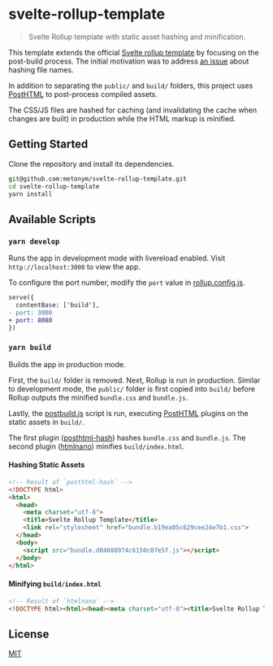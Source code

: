 # svelte-rollup-template

> Svelte Rollup template with static asset hashing and minification.

This template extends the official [Svelte rollup template](https://github.com/sveltejs/template) by focusing on the post-build process. The initial motivation was to address [an issue](https://github.com/sveltejs/template/issues/39) about hashing file names.

In addition to separating the `public/` and `build/` folders, this project uses [PostHTML](https://github.com/posthtml/posthtml) to post-process compiled assets.

The CSS/JS files are hashed for caching (and invalidating the cache when changes are built) in production while the HTML markup is minified.

## Getting Started

Clone the repository and install its dependencies.

```bash
git@github.com:metonym/svelte-rollup-template.git
cd svelte-rollup-template
yarn install
```

## Available Scripts

### `yarn develop`

Runs the app in development mode with livereload enabled. Visit `http://localhost:3000` to view the app.

To configure the port number, modify the `port` value in [rollup.config.js](rollup.config.js#L45).

```diff
serve({
  contentBase: ['build'],
- port: 3000
+ port: 8080
})
```

### `yarn build`

Builds the app in production mode.

First, the `build/` folder is removed. Next, Rollup is run in production. Similar to development mode, the `public/` folder is first copied into `build/` before Rollup outputs the minified `bundle.css` and `bundle.js`.

Lastly, the [postbuild.js](postbuild.js) script is run, executing [PostHTML](https://github.com/posthtml/posthtml) plugins on the static assets in `build/`.

The first plugin ([posthtml-hash](https://github.com/posthtml/posthtml-hash)) hashes `bundle.css` and `bundle.js`. The second plugin ([htmlnano](https://github.com/posthtml/htmlnano)) minifies `build/index.html`.

#### Hashing Static Assets

```html
<!-- Result of `posthtml-hash` -->
<!DOCTYPE html>
<html>
  <head>
    <meta charset="utf-8">
    <title>Svelte Rollup Template</title>
    <link rel="stylesheet" href="bundle.b19ea05c629cee24e7b1.css">
  </head>
  <body>
    <script src="bundle.d84688974c6150c07e5f.js"></script>
  </body>
</html>
```

#### Minifying `build/index.html`

```html
<!-- Result of `htmlnano` -->
<!DOCTYPE html><html><head><meta charset="utf-8"><title>Svelte Rollup Template</title><link rel="stylesheet" href="bundle.b19ea05c629cee24e7b1.css"></head><body> <script src="bundle.d84688974c6150c07e5f.js"></script> </body></html>
```

## License

[MIT](LICENSE)
